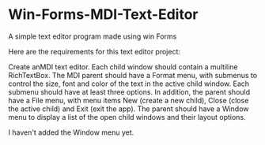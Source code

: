 # Win-Forms-MDI-Text-Editor
A simple text editor program made using win Forms

Here are the requirements for this text editor project:

Create anMDI text editor. Each child window should contain a multiline
RichTextBox. The MDI parent should have a Format menu, with submenus to control the size,
font and color of the text in the active child window. Each submenu should have at least three options.
In addition, the parent should have a File menu, with menu items New (create a new child),
Close (close the active child) and Exit (exit the app). The parent should have a Window menu to display
a list of the open child windows and their layout options.

I haven't added the Window menu yet.

